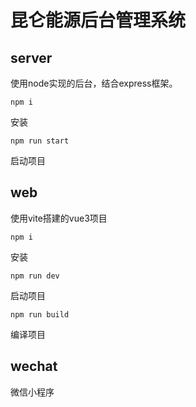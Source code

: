 # 昆仑能源后台管理系统

## server

使用node实现的后台，结合express框架。

`npm i`

安装

`npm run start`

启动项目

## web
使用vite搭建的vue3项目

`npm i`

安装

`npm run dev`

启动项目

`npm run build`

编译项目

## wechat
微信小程序
